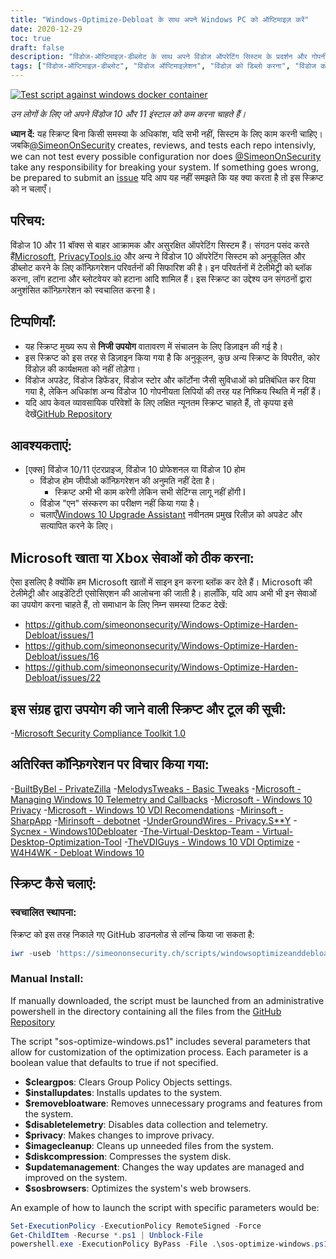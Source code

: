 ```yaml
---
title: "Windows-Optimize-Debloat के साथ अपने Windows PC को ऑप्टिमाइज़ करें"
date: 2020-12-29
toc: true
draft: false
description: "विंडोज-ऑप्टिमाइज़-डीब्लोट के साथ अपने विंडोज ऑपरेटिंग सिस्टम के प्रदर्शन और गोपनीयता में सुधार करें, एक व्यापक स्क्रिप्ट जो ब्लोटवेयर को हटाने और सिस्टम सेटिंग्स को अनुकूलित करने में मदद करती है।"
tags: ["विंडोज-ऑप्टिमाइज़-डीब्लोट", "विंडोज ऑप्टिमाइज़ेशन", "विंडोज़ को डिब्लो करना", "विंडोज को तेज करें", "विंडोज प्रदर्शन का अनुकूलन करें", "विंडोज प्रदर्शन बूस्ट", "विंडोज सिस्टम अनुकूलन", "माइक्रोसॉफ्ट", "गोपनीयता", "ब्लोटवेयर हटाना", "विंडोज 10", "विंडोज़ 11", "विंडोज़ रक्षक", "विंडोज़ अपडेट", "कॉर्टोना", "समूह नीति ऑब्जेक्ट", "टेलीमेटरी", "विंडोज स्टोर", "विंडोज 10 प्रोफेशनल", "विंडोज 10 होम"]
---
```



[![Test script against windows docker container](https://github.com/simeononsecurity/Windows-Optimize-Debloat/actions/workflows/test-with-docker.yml/badge.svg)](https://github.com/simeononsecurity/Windows-Optimize-Debloat/actions/workflows/test-with-docker.yml)

*उन लोगों के लिए जो अपने विंडोज 10 और 11 इंस्टाल को कम करना चाहते हैं।*

**ध्यान दें:** यह स्क्रिप्ट बिना किसी समस्या के अधिकांश, यदि सभी नहीं, सिस्टम के लिए काम करनी चाहिए। जबकि[@SimeonOnSecurity](https://github.com/simeononsecurity) creates, reviews, and tests each repo intensivly, we can not test every possible configuration nor does [@SimeonOnSecurity](https://github.com/simeononsecurity) take any responsibility for breaking your system. If something goes wrong, be prepared to submit an [issue](../../issues) यदि आप यह नहीं समझते कि यह क्या करता है तो इस स्क्रिप्ट को न चलाएँ।

## परिचय:
विंडोज 10 और 11 बॉक्स से बाहर आक्रामक और असुरक्षित ऑपरेटिंग सिस्टम हैं।
संगठन पसंद करते हैं[Microsoft](https://microsoft.com), [PrivacyTools.io](https://PrivacyTools.io) और अन्य ने विंडोज 10 ऑपरेटिंग सिस्टम को अनुकूलित और डीब्लोट करने के लिए कॉन्फ़िगरेशन परिवर्तनों की सिफारिश की है। इन परिवर्तनों में टेलीमेट्री को ब्लॉक करना, लॉग हटाना और ब्लोटवेयर को हटाना आदि शामिल हैं। इस स्क्रिप्ट का उद्देश्य उन संगठनों द्वारा अनुशंसित कॉन्फ़िगरेशन को स्वचालित करना है।

## टिप्पणियाँ:
- यह स्क्रिप्ट मुख्य रूप से **निजी उपयोग** वातावरण में संचालन के लिए डिज़ाइन की गई है।
- इस स्क्रिप्ट को इस तरह से डिज़ाइन किया गया है कि अनुकूलन, कुछ अन्य स्क्रिप्ट के विपरीत, कोर विंडोज़ की कार्यक्षमता को नहीं तोड़ेगा।
 - विंडोज अपडेट, विंडोज डिफेंडर, विंडोज स्टोर और कॉर्टोना जैसी सुविधाओं को प्रतिबंधित कर दिया गया है, लेकिन अधिकांश अन्य विंडोज 10 गोपनीयता लिपियों की तरह यह निष्क्रिय स्थिति में नहीं हैं।
- यदि आप केवल व्यावसायिक परिवेशों के लिए लक्षित न्यूनतम स्क्रिप्ट चाहते हैं, तो कृपया इसे देखें[GitHub Repository](https://github.com/simeononsecurity/Standalone-Windows-STIG-Script)

## आवश्यकताएं:
- [एक्स] विंडोज 10/11 एंटरप्राइज, विंडोज 10 प्रोफेशनल या विंडोज 10 होम
  - विंडोज होम जीपीओ कॉन्फ़िगरेशन की अनुमति नहीं देता है।
    - स्क्रिप्ट अभी भी काम करेगी लेकिन सभी सेटिंग्स लागू नहीं होंगी I
  - विंडोज "एन" संस्करण का परीक्षण नहीं किया गया है।
  - चलाएँ[Windows 10 Upgrade Assistant](https://support.microsoft.com/en-us/help/3159635/windows-10-update-assistant) नवीनतम प्रमुख रिलीज़ को अपडेट और सत्यापित करने के लिए।

## Microsoft खाता या Xbox सेवाओं को ठीक करना:
ऐसा इसलिए है क्योंकि हम Microsoft खातों में साइन इन करना ब्लॉक कर देते हैं। Microsoft की टेलीमेट्री और आइडेंटिटी एसोसिएशन की आलोचना की जाती है।
हालाँकि, यदि आप अभी भी इन सेवाओं का उपयोग करना चाहते हैं, तो समाधान के लिए निम्न समस्या टिकट देखें:
- https://github.com/simeononsecurity/Windows-Optimize-Harden-Debloat/issues/1
- https://github.com/simeononsecurity/Windows-Optimize-Harden-Debloat/issues/16
- https://github.com/simeononsecurity/Windows-Optimize-Harden-Debloat/issues/22

## इस संग्रह द्वारा उपयोग की जाने वाली स्क्रिप्ट और टूल की सूची:
-[Microsoft Security Compliance Toolkit 1.0](https://www.microsoft.com/en-us/download/details.aspx?id=55319)

## अतिरिक्त कॉन्फ़िगरेशन पर विचार किया गया:
-[BuiltByBel - PrivateZilla](https://github.com/builtbybel/privatezilla)
-[MelodysTweaks - Basic Tweaks](https://sites.google.com/view/melodystweaks/basictweaks)
-[Microsoft - Managing Windows 10 Telemetry and Callbacks](https://docs.microsoft.com/en-us/windows/privacy/manage-connections-from-windows-operating-system-components-to-microsoft-services)
-[Microsoft - Windows 10 Privacy](https://docs.microsoft.com/en-us/windows/privacy/)
-[Microsoft - Windows 10 VDI Recomendations](https://docs.microsoft.com/en-us/windows-server/remote/remote-desktop-services/rds_vdi-recommendations-1909)
-[Mirinsoft - SharpApp](https://github.com/builtbybel/sharpapp)
-[Mirinsoft - debotnet](https://github.com/builtbybel/debotnet)
-[UnderGroundWires - Privacy.S**Y](https://github.com/undergroundwires/privacy.sexy)
-[Sycnex - Windows10Debloater](https://github.com/Sycnex/Windows10Debloater)
-[The-Virtual-Desktop-Team - Virtual-Desktop-Optimization-Tool](https://github.com/The-Virtual-Desktop-Team/Virtual-Desktop-Optimization-Tool)
-[TheVDIGuys - Windows 10 VDI Optimize](https://github.com/TheVDIGuys/Windows_10_VDI_Optimize)
-[W4H4WK - Debloat Windows 10](https://github.com/W4RH4WK/Debloat-Windows-10/tree/master/scripts)

## स्क्रिप्ट कैसे चलाएं:
### स्वचालित स्थापना:
स्क्रिप्ट को इस तरह निकाले गए GitHub डाउनलोड से लॉन्च किया जा सकता है:
```powershell
iwr -useb 'https://simeononsecurity.ch/scripts/windowsoptimizeanddebloat.ps1'|iex
```
### Manual Install:
If manually downloaded, the script must be launched from an administrative powershell in the directory containing all the files from the [GitHub Repository](https://github.com/simeononsecurity/Windows-Optimize-Debloat)

The script "sos-optimize-windows.ps1" includes several parameters that allow for customization of the optimization process. Each parameter is a boolean value that defaults to true if not specified.

- **$cleargpos**: Clears Group Policy Objects settings.
- **$installupdates**: Installs updates to the system.
- **$removebloatware**: Removes unnecessary programs and features from the system.
- **$disabletelemetry**: Disables data collection and telemetry.
- **$privacy**: Makes changes to improve privacy.
- **$imagecleanup**: Cleans up unneeded files from the system.
- **$diskcompression**: Compresses the system disk.
- **$updatemanagement**: Changes the way updates are managed and improved on the system.
- **$sosbrowsers**: Optimizes the system's web browsers.

An example of how to launch the script with specific parameters would be:

```powershell
Set-ExecutionPolicy -ExecutionPolicy RemoteSigned -Force
Get-ChildItem -Recurse *.ps1 | Unblock-File
powershell.exe -ExecutionPolicy ByPass -File .\sos-optimize-windows.ps1 -cleargpos:$false -installupdates:$false
```

